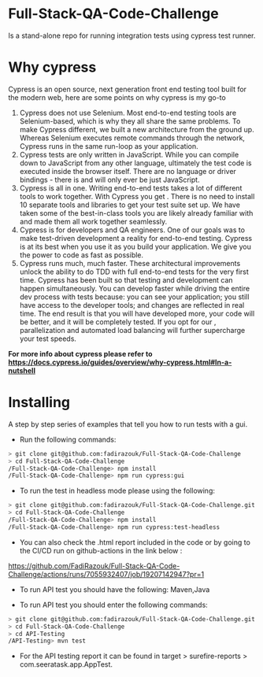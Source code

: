# Full-Stack-QA-Code-Challenge

Is a stand-alone repo for running integration tests using cypress test runner.

# Why cypress

Cypress is an open source, next generation front end testing tool built for the modern web, here are some points on why cypress is my go-to

1. Cypress does not use Selenium.
   Most end-to-end testing tools are Selenium-based, which is why they all share the same problems. To make Cypress different, we built a new architecture from the ground up. Whereas Selenium executes remote commands through the network, Cypress runs in the same run-loop as your application.
2. Cypress tests are only written in JavaScript.
   While you can compile down to JavaScript from any other language, ultimately the test code is executed inside the browser itself. There are no language or driver bindings - there is and will only ever be just JavaScript.
3. Cypress is all in one.
   Writing end-to-end tests takes a lot of different tools to work together. With Cypress you get . There is no need to install 10 separate tools and libraries to get your test suite set up. We have taken some of the best-in-class tools you are likely already familiar with and made them all work together seamlessly.
4. Cypress is for developers and QA engineers.
   One of our goals was to make test-driven development a reality for end-to-end testing. Cypress is at its best when you use it as you build your application. We give you the power to code as fast as possible.
5. Cypress runs much, much faster.
   These architectural improvements unlock the ability to do TDD with full end-to-end tests for the very first time. Cypress has been built so that testing and development can happen simultaneously. You can develop faster while driving the entire dev process with tests because: you can see your application; you still have access to the developer tools; and changes are reflected in real time. The end result is that you will have developed more, your code will be better, and it will be completely tested. If you opt for our , parallelization and automated load balancing will further supercharge your test speeds.

**For more info about cypress please refer to https://docs.cypress.io/guides/overview/why-cypress.html#In-a-nutshell**

# Installing

A step by step series of examples that tell you how to run tests with a gui.

- Run the following commands:

```bash
> git clone git@github.com:fadirazouk/Full-Stack-QA-Code-Challenge
> cd Full-Stack-QA-Code-Challenge
/Full-Stack-QA-Code-Challenge> npm install
/Full-Stack-QA-Code-Challenge> npm run cypress:gui
```

- To run the test in headless mode please using the following:

```bash
> git clone git@github.com:fadirazouk/Full-Stack-QA-Code-Challenge.git
> cd Full-Stack-QA-Code-Challenge
/Full-Stack-QA-Code-Challenge> npm install
/Full-Stack-QA-Code-Challenge> npm run cypress:test-headless
```

- You can also check the .html report included in the code or by going to the CI/CD run on github-actions in the link below :

https://github.com/FadiRazouk/Full-Stack-QA-Code-Challenge/actions/runs/7055932407/job/19207142947?pr=1

- To run API test you should have the following: Maven,Java


- To run API test you should enter the following commands:

```bash
> git clone git@github.com:fadirazouk/Full-Stack-QA-Code-Challenge.git
> cd Full-Stack-QA-Code-Challenge
> cd API-Testing
/API-Testing> mvn test
```

- For the API testing report it can be found in target > surefire-reports > com.seeratask.app.AppTest.
